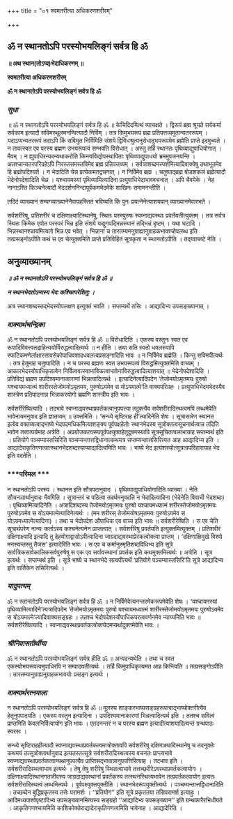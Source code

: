 +++
title = "०१ स्वमतरीत्या अधिकरणशरीरम्"

+++


## ॐ न स्थानतोऽपि परस्योभयलिङ्गं सर्वत्र हि ॐ

**॥ अथ स्थान(तोऽप्य)भेदाधिकरणम् ॥**

**स्वमतरीत्या अधिकरणशरीरम्**

**ॐ न स्थानतोऽपि परस्योभयलिङ्गं सर्वत्र हि ॐ**

### ***सुधा***

॥ ॐ न स्थानतोऽपि परस्योभयलिङ्गं सर्वत्र हि ॐ ॥ केचिदिदमित्थं व्याचक्षते । द्विरूपं ब्रह्म श्रूयते सर्वकर्मा सर्वकाम इत्यादौ सविमस्थूलमनण्वित्यादौ निर्विम् । तत्र किमुभयरूपं ब्रह्म प्रतिपत्तव्यमुतान्यतररूपम् । यदाऽप्यन्यतररूपं तदाऽपि किं सविमुत निर्विमिति संशये द्विविधश्रुत्यनुरोधादुभयरूपमेव ब्रह्मेति प्राप्ते इदमुच्यते । न तावत्स्वत एव परस्य ब्रह्मण उभयरूपत्वं सम्भवति विरोधात् । अस्तु तर्हि स्थानतः पृथिव्याद्युपाधियोगात् । मैवम् । न ह्युपाधिरन्यदन्यथाकरोति किन्त्वविद्योपस्थापिताः पृथिव्याद्युपाधयो भ्रममुपजनयन्ति । अतश्चान्यतरपरिग्रहेऽपि निरस्तसमस्तविमेव ब्रह्म प्रतिपत्तव्यम् । सर्वत्राशब्दमस्पर्शमित्यादिवाक्येषु तथाभूतमेव हि ब्रह्मोपदिश्यते । न भेदादिति चेन्न प्रत्येकमतद्वचनात् । न निर्विमेव ब्रह्म । चतुष्पाद्ब्रह्म षोडशकलं ब्रह्मेत्यादौ भेदेनोपदेशादिति चेन्न । यश्चायमस्यां पृथिव्यामित्यादिना प्रत्युपाधिभेदाभाववचनात् । अपि चैवमेके । नेह नानाऽस्ति किञ्चनेत्यादौ भेददर्शननिन्दापूर्वकमभेदमेके शाखिनः समामनन्तीति ।

तदिदं व्याख्यानं सम्यग्व्याख्यानेनैवापहस्तितं भविष्यति किं पुनः प्रयत्नेनेत्याशयवान् व्याख्यानमेवारभते ।

सर्वशरीरेषु, प्रतिशरीरं च दक्षिणाक्ष्यादिस्थानेषु, स्थितः परमपुरुषः स्वप्नाद्यवस्थाः प्रवर्तयतीत्युक्तम् । तत्र सर्वत्र स्थितः किमेक एवोत परस्परं भिन्न इति संशये यद्युगपद्भिन्नस्थानं तद्भिन्नं दृष्टम् । यथा घटादि । भिन्नस्थानश्चायमित्यतो भिन्न एव भवेत् । भिन्नानां च तारतम्यमनुग्राह्यानुग्राहकभावश्चोपलब्ध इति तत्प्रसङ्गोऽपीति कथं स एव चेत्युक्तमिति प्राप्ते प्रतिविहितं सूत्रकृता न स्थानतोऽपीति । तद्य्वाचष्टे नेति ।

## **अनुव्याख्यानम्**

***॥ ॐ न स्थानतोऽपि परस्योभयलिङ्गं सर्वत्र हि ॐ ॥***

***न स्थानभेदतोऽप्यस्य भेदः कश्चित्परेशितुः ।***

अत्र स्थानशब्दस्तद्भेदस्योपलक्षण इत्युक्तं भवति । सप्तम्यर्थे तसिः । आद्यादिभ्य उपसङ्ख्यानात् ।

### ***वाक्यार्थचन्द्रिका***

ॐ न स्थानतोऽपि परस्योभयलिङ्गं सर्वत्र हि ॐ ॥ विरोधादिति । एकस्य वस्तुनः स्वत एव रूपादिविवत्त्वतद्राहित्ययोर्विरुद्धत्वादित्यर्थः ॥ न हीति । तथा सति स्वतो धवलस्यापि स्फटिकमणेर्लाक्षारसावसेकोपाधिवशादधवलत्वप्रसङ्गादिति भावः ॥ न निर्विमेव ब्रह्मेति । किन्तु सविमपीत्यर्थः । तत्र हेतुमाह चतुष्पादिति । न च परस्य ब्रह्मणः स्वत उभयरूपत्वं विरुद्धमित्युक्तमिति वाच्यम् । आकारभेदस्योपाधिकृतत्वेन निर्वित्ववत्स्वाभाविकत्वाभावेनाविरुद्धत्वादित्याशयात् ॥ भेदेनोपदेशादिति । प्रतिविद्यं ब्रह्मण उपदिश्यमानाकाराणां भिन्नत्वादित्यर्थः । इत्यादिनेत्यादिपदेन ‘तेजोमयोऽमृतमयः पुरुषो यश्चायमध्यात्मं शारीरस्तेजोमयोऽमृतमय, पुरुषोऽयमेव स योऽयमात्मे’ति वाक्यपरिग्रहः । प्रत्युपाधिभेदमभेदस्यैव शास्त्रेण प्रतिपादनान्न भिन्नाकरयोगो ब्रह्मणि शास्त्रीय इति भावः ।

सर्वशरीरेष्वित्यादि । तदभावे स्वप्नाद्यवस्थाप्रवर्तकत्वानुपपत्त्या तदुक्त्यैव सर्वशरीरादिस्थत्वमपि लब्धमेवेति भावेनायमनुवाद इति ज्ञातव्यम् ॥ उक्तमिति । ‘सन्ध्ये सृष्टिराह ही’त्यादिनेति शेषः । सूत्रासारेण स्थानत इत्येव वक्तव्यत्वाद्भाष्ये भेदपदमधिकमित्याशङ्क्य पूर्वपक्षहेतोः स्थानभेदस्य सूत्रोक्तत्वसूचनार्थत्वान्न तदिति भावेन तत्तात्पर्यमाह अत्रेति । अप्रयोजकत्वरूपपूर्वपक्ष्युक्तहेतुदूषणस्यापि सूत्रसूचितत्वलाभायाह सप्तम्यर्थ इति । प्रतियोगे पञ्चम्यास्तसिरिति पञ्चम्यन्तात्तद्विधानात्कथमत्र सप्तम्यन्तात्तसिरित्यत आह आद्यादिभ्य इति । आद्यादेराकृतिगणत्वात्स्थानभेदशब्दस्याप्याद्यादित्वमिति भावः । भाष्ये भेद इत्यंशस्योत्सूत्रत्वपरिहारायाह भेद इति वदतेति ।

### ***परिमल ***

न स्थानतोऽपि परस्य । स्थानत इति सौत्रपदानुवादः । पृथिव्याद्युपाधियोगादिति व्याख्या । नेति सौत्रनञार्थानुवादः मैवमिति । सूत्रान्तरं च पठित्वा तदर्थमनुवदति न भेदादित्यादिना (भेदेनेति विवाची भेदशब्दः) । पृथिव्यामित्यादिनेति । अत्रादिशब्दस्य तेजोमयोऽमृतमयः पुरुषो यश्चायमध्यात्मं शरीरस्तेजोमयोऽमृतमयः पुरुषोऽयमेव स योऽयमात्मेत्यादिनेत्यर्थः । (मम शरीरस् तेजोमयोषऽमृतमयः पुरुषोऽयमेव स योऽयमध्यात्मेत्यादिना) । तथा च भेदोपदेश औपाधिक एव वाच्य इति भावः ॥ सर्वशरीरेष्विति । स एव चेति सूत्रार्थपरेण नान्यः कर्ताऽस्य कश्चनेत्यनेन प्राप्तत्वात् । सर्वशरीरेषु प्रवर्तयति इत्युक्तमित्युक्तम् । प्रतिशरीरं दक्षिणाक्ष्यादि इत्यादि तु देहयोगाद्वासोऽपीत्यादिना जाग्रदाद्यवस्थाप्रेरकत्वोक्त्या प्राप्तम् । ‘दक्षिणाक्षिमुखे विश्वो मनस्यन्तस्तु तैजस’ इत्यादेरिति भावः । स एव च कर्मानुस्मृतिशब्दविधिभ्य इति सूत्रे सार्वत्रिकसार्वकालिकसर्वपुरुषेषु स एक एव सर्वावस्थानां प्रवर्तक इति कथमुक्तमित्यर्थः ॥ अत्रेति । सूत्र इत्यर्थः । सप्तम्यर्थ इति । सूत्रे भाष्ये च स्थानभेदे सत्यपीत्यर्थे ‘प्रतियोगे पञ्चम्यास्तसिरि’ति सूत्रे आद्यादिभ्य इति वार्तिकेन तसिरित्यर्थः ।

### ***यादुपत्यम्***

ॐ न स्तानतोऽपि परस्योभयलिङ्गं सर्वत्र हि ॐ ॥ न निर्विमेवेत्यनन्तरमेकरूपमेवेति शेषः । ‘यश्चायमस्यां पृथिव्यामित्यादिने’त्यत्रादिपदेन ‘तेजोमयोऽमृतमयः पुरुषो यश्चायमध्यात्मं शारीरस्तेजोमयोऽमृतमयः पुरुषोऽयमेव स योऽयमात्मे’त्यादिवाक्यसङ्ग्रहः । ततश्च भेदोपदेशस्यौपाधिकपरत्ववर्णनमेव न्याय्यमिति भावः ॥ सर्वशरीरेष्वित्यादि । स्वप्नाद्यवस्थाप्रवर्तकत्वोक्त्येदमप्यर्थादुक्तमेवेति भावः ।

### ***श्रीनिवासतीर्थीया***

ॐ न स्थानतोऽपि परस्योभयलिङ्गं सर्वत्र हीति ॐ ॥ अन्यदन्यथेति । तथा च स्वत एकस्योभयरूपत्वमुपाधिरपि न सम्पादयतीत्यर्थः । तर्हि किमुपाधिकृत्यमत आह किन्त्विति ॥ तत्प्रसङ्गोऽपीति । तारतम्यानुग्राह्यनुग्राहकभावयोः प्रसङ्ग इत्यर्थः ।

### ***वाक्यार्थरत्नमाला***

न स्थानतोऽपि परस्योभयलिङ्गं सर्वत्र हि ॐ ॥ मूलस्य शाङ्करभाष्यसङ्ग्रहरूपत्वाद्भाष्योक्तरीत्यैव हेतूनुपपादयति । एकस्य वस्तुन इत्यादिना । उपदिश्यमानाकारणां भिन्नत्वादित्यर्थ इति । ततश्च सवित्वं प्राप्तमिति केवलनिर्वित्वायोग इति भावः । एतदनन्तरं न च परस्य ब्रह्मण इत्यादीत्याशयादित्यन्तं ग्रन्थपाठः स्वरसः ।

सन्ध्ये सृष्टिराहहीत्यादौ स्वप्नाद्यवस्थाप्रवर्तकत्वमात्रोक्तावपि सर्वशरीरेषु दक्षिणाक्ष्यादिस्थानेषु च तदनुक्तेः कथमयं तत्सूत्रोक्तार्थानुवाद इत्यतस्तत्सूत्रे सर्वशरीरादिस्थत्वस्य वचनतः प्राप्त्यभावे स्वप्नाद्यवस्थाप्रवर्तकत्वान्यथानुपपत्यैव प्राप्तिसद्भावान्नानुपपत्तिरित्याह । तदभाव इति । सर्वशरीरादिस्थत्वाभाव इत्यर्थः । तेषु तेषु शरीरेषु स्थितत्वाभावे तत्तच्छरीरेऽवस्थाप्रवर्तकत्वायोगः । दक्षिणाक्ष्यादिस्थानगतजीवस्य जाग्रदाद्यवस्थानां प्रवर्तकस्य तत्स्थनस्थित्यभावेन तत्प्रवर्तकत्वायोग इत्यतः सर्वशरीरादिस्थत्वं लब्धमित्यर्थः । पूर्वपक्ष्युक्तयुक्तीति । स्थानभेदरूपयुक्तीत्यर्थः । पञ्चम्यन्तात्तद्विधानादिति । तच्छब्देन बुद्धिप्रकृतस्य तसेः परामर्शः । ‘‘प्रतियोग’’ इति सूत्रे प्रकृततया तसिपरामर्श इत्याहुः । आदिमध्यपार्श्वपृष्टादिभ्य उपसङ्ख्यानमित्यस्य सङ्ग्रहो ‘‘आद्यादिभ्य उपसङ्ख्यान’’ इति ग्रन्थकारैरभिधीयते । आकृतिगणश्चायमिति काशिकोक्तेराद्यादेराकृतिगणत्वमिति भावेनाह । आद्यादेरिति ।

